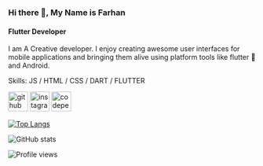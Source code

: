 ### Hi there 👋, My Name is Farhan
#### Flutter Developer
I am A Creative developer. I enjoy creating awesome user interfaces for mobile applications and bringing them alive using platform tools like flutter 📱 and Android.

Skills:  JS / HTML / CSS / DART / FLUTTER



[<img src='https://cdn.jsdelivr.net/npm/simple-icons@3.0.1/icons/github.svg' alt='github' height='40'>](https://github.com/mfarhansayed)  [<img src='https://cdn.jsdelivr.net/npm/simple-icons@3.0.1/icons/instagram.svg' alt='instagram' height='40'>](https://www.instagram.com/_mf_s__/)  [<img src='https://cdn.jsdelivr.net/npm/simple-icons@3.0.1/icons/codepen.svg' alt='codepen' height='40'>](https://codepen.io/@mohammed-farhan-sayed)  

[![Top Langs](https://github-readme-stats.vercel.app/api/top-langs/?username=mfarhansayed)](https://github.com/anuraghazra/github-readme-stats)

![GitHub stats](https://github-readme-stats.vercel.app/api?username=mfarhansayed&show_icons=true)  

![Profile views](https://gpvc.arturio.dev/mfarhansayed)  
